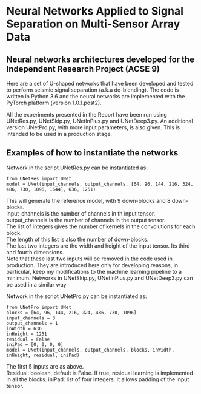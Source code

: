 # Neural Networks Applied to Signal Separation on Multi-Sensor Array Data

## Neural networks architectures developed for the Independent Research Project (ACSE 9)

Here are a set of U-shaped networks that have been developed and tested to perform seismic signal separation (a.k.a de-blending).
The code is written in Python 3.6 and the neural networks are implemented with the PyTorch platform (version 1.0.1.post2).

All the experiments presented in the Report have been run using UNetRes.py, UNetSkip.py, UNetInPlus.py and UNetDeep3.py.
An additional version UNetPro.py, with more input parameters, is also given. This is intended to be used in a production stage.

## Examples of how to instantiate the networks
Network in the script UNetRes.py can be instantiated as:

```
from UNetRes import UNet
model = UNet(input_channels, output_channels, [64, 96, 144, 216, 324, 486, 730, 1096, 1644], 636, 1251)
```

This will generate the reference model, with 9 down-blocks and 8 down-blocks.  
input_channels is the number of channels in th input tensor.  
output_channels is the number of channels in the output tensor.  
The list of integers gives the number of kernels in the convolutions for each block.  
The length of this list is also the number of down-blocks.  
The last two integers are the width and height of the input tensor. Its third and fourth dimensions.  
Note that these last two inputs will be removed in the code used in production. They are introduced here only for developing reasons, in particular, keep my modifications to the machine learning pipeline to a minimum.
Networks in UNetSkip.py, UNetInPlus.py and UNetDeep3.py can be used in a similar way


Network in the script UNetPro.py can be instantiated as:

```
from UNetPro import UNet
blocks = [64, 96, 144, 216, 324, 486, 730, 1096]
input_channels = 3
output_channels = 1
inWidth = 636
inHeight = 1251
residual = False
iniPad = [0, 0, 0, 0]
model = UNet(input_channels, output_channels, blocks, inWidth, inHeight, residual, iniPad)
```

The first 5 inputs are as above.  
Residual: boolean, default is False. If true, residual learning is implemented in all the blocks.
iniPad: list of four integers. It allows padding of the input tensor.
